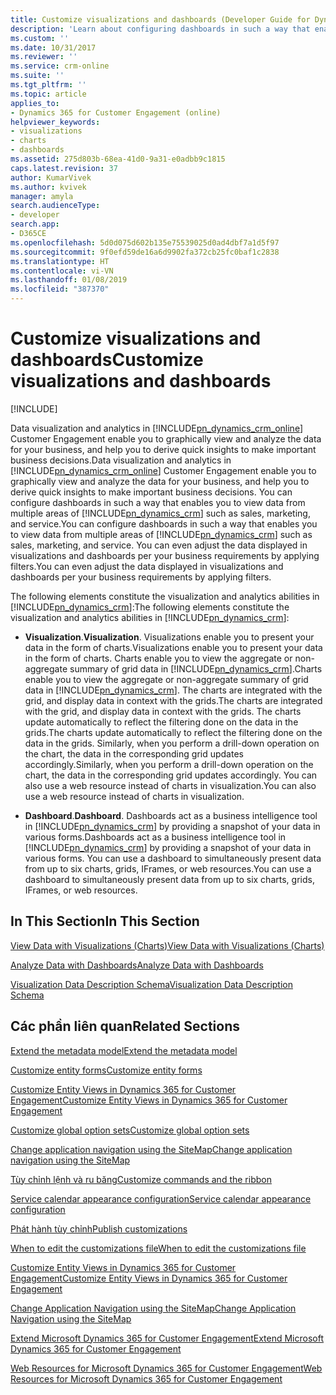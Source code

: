 ```yaml
---
title: Customize visualizations and dashboards (Developer Guide for Dynamics 365 for Customer Engagement) | MicrosoftDocs
description: 'Learn about configuring dashboards in such a way that enables you to view data from multiple areas of Dynamics 365 for Customer Engagement such as sales, marketing, and service. You can even adjust the data displayed in visualizations and dashboards per your business requirements by applying filters. '
ms.custom: ''
ms.date: 10/31/2017
ms.reviewer: ''
ms.service: crm-online
ms.suite: ''
ms.tgt_pltfrm: ''
ms.topic: article
applies_to:
- Dynamics 365 for Customer Engagement (online)
helpviewer_keywords:
- visualizations
- charts
- dashboards
ms.assetid: 275d803b-68ea-41d0-9a31-e0adbb9c1815
caps.latest.revision: 37
author: KumarVivek
ms.author: kvivek
manager: amyla
search.audienceType:
- developer
search.app:
- D365CE
ms.openlocfilehash: 5d0d075d602b135e75539025d0ad4dbf7a1d5f97
ms.sourcegitcommit: 9f0efd59de16a6d9902fa372cb25fc0baf1c2838
ms.translationtype: HT
ms.contentlocale: vi-VN
ms.lasthandoff: 01/08/2019
ms.locfileid: "387370"
---
```

# <a name="customize-visualizations-and-dashboards"></a><span data-ttu-id="531b3-104">Customize visualizations and dashboards</span><span class="sxs-lookup"><span data-stu-id="531b3-104">Customize visualizations and dashboards</span></span>

[!INCLUDE[](../../includes/cc_applies_to_update_9_0_0.md)]

<span data-ttu-id="531b3-105">Data visualization and analytics in [!INCLUDE[pn_dynamics_crm_online](../../includes/pn-dynamics-crm-online.md)] Customer Engagement enable you to graphically view and analyze the data for your business, and help you to derive quick insights to make important business decisions.</span><span class="sxs-lookup"><span data-stu-id="531b3-105">Data visualization and analytics in [!INCLUDE[pn_dynamics_crm_online](../../includes/pn-dynamics-crm-online.md)] Customer Engagement enable you to graphically view and analyze the data for your business, and help you to derive quick insights to make important business decisions.</span></span> <span data-ttu-id="531b3-106">You can configure dashboards in such a way that enables you to view data from multiple areas of [!INCLUDE[pn_dynamics_crm](../../includes/pn-dynamics-crm.md)] such as sales, marketing, and service.</span><span class="sxs-lookup"><span data-stu-id="531b3-106">You can configure dashboards in such a way that enables you to view data from multiple areas of [!INCLUDE[pn_dynamics_crm](../../includes/pn-dynamics-crm.md)] such as sales, marketing, and service.</span></span> <span data-ttu-id="531b3-107">You can even adjust the data displayed in visualizations and dashboards per your business requirements by applying filters.</span><span class="sxs-lookup"><span data-stu-id="531b3-107">You can even adjust the data displayed in visualizations and dashboards per your business requirements by applying filters.</span></span>  
  
 <span data-ttu-id="531b3-108">The following elements constitute the visualization and analytics abilities in [!INCLUDE[pn_dynamics_crm](../../includes/pn-dynamics-crm.md)]:</span><span class="sxs-lookup"><span data-stu-id="531b3-108">The following elements constitute the visualization and analytics abilities in [!INCLUDE[pn_dynamics_crm](../../includes/pn-dynamics-crm.md)]:</span></span>  
  
- <span data-ttu-id="531b3-109">**Visualization**.</span><span class="sxs-lookup"><span data-stu-id="531b3-109">**Visualization**.</span></span> <span data-ttu-id="531b3-110">Visualizations enable you to present your data in the form of charts.</span><span class="sxs-lookup"><span data-stu-id="531b3-110">Visualizations enable you to present your data in the form of charts.</span></span> <span data-ttu-id="531b3-111">Charts enable you to view the aggregate or non-aggregate summary of grid data in [!INCLUDE[pn_dynamics_crm](../../includes/pn-dynamics-crm.md)].</span><span class="sxs-lookup"><span data-stu-id="531b3-111">Charts enable you to view the aggregate or non-aggregate summary of grid data in [!INCLUDE[pn_dynamics_crm](../../includes/pn-dynamics-crm.md)].</span></span> <span data-ttu-id="531b3-112">The charts are integrated with the grid, and display data in context with the grids.</span><span class="sxs-lookup"><span data-stu-id="531b3-112">The charts are integrated with the grid, and display data in context with the grids.</span></span> <span data-ttu-id="531b3-113">The charts update automatically to reflect the filtering done on the data in the grids.</span><span class="sxs-lookup"><span data-stu-id="531b3-113">The charts update automatically to reflect the filtering done on the data in the grids.</span></span> <span data-ttu-id="531b3-114">Similarly, when you perform a drill-down operation on the chart, the data in the corresponding grid updates accordingly.</span><span class="sxs-lookup"><span data-stu-id="531b3-114">Similarly, when you perform a drill-down operation on the chart, the data in the corresponding grid updates accordingly.</span></span> <span data-ttu-id="531b3-115">You can also use a web resource instead of charts in visualization.</span><span class="sxs-lookup"><span data-stu-id="531b3-115">You can also use a web resource instead of charts in visualization.</span></span>  
  
- <span data-ttu-id="531b3-116">**Dashboard**.</span><span class="sxs-lookup"><span data-stu-id="531b3-116">**Dashboard**.</span></span> <span data-ttu-id="531b3-117">Dashboards act as a business intelligence tool in [!INCLUDE[pn_dynamics_crm](../../includes/pn-dynamics-crm.md)] by providing a snapshot of your data in various forms.</span><span class="sxs-lookup"><span data-stu-id="531b3-117">Dashboards act as a business intelligence tool in [!INCLUDE[pn_dynamics_crm](../../includes/pn-dynamics-crm.md)] by providing a snapshot of your data in various forms.</span></span> <span data-ttu-id="531b3-118">You can use a dashboard to simultaneously present data from up to six charts, grids, IFrames, or web resources.</span><span class="sxs-lookup"><span data-stu-id="531b3-118">You can use a dashboard to simultaneously present data from up to six charts, grids, IFrames, or web resources.</span></span>  
  
## <a name="in-this-section"></a><span data-ttu-id="531b3-119">In This Section</span><span class="sxs-lookup"><span data-stu-id="531b3-119">In This Section</span></span>  
 [<span data-ttu-id="531b3-120">View Data with Visualizations (Charts)</span><span class="sxs-lookup"><span data-stu-id="531b3-120">View Data with Visualizations (Charts)</span></span>](view-data-with-visualizations-charts.md)  
  
 [<span data-ttu-id="531b3-121">Analyze Data with Dashboards</span><span class="sxs-lookup"><span data-stu-id="531b3-121">Analyze Data with Dashboards</span></span>](analyze-data-with-dashboards.md)  
  
 [<span data-ttu-id="531b3-122">Visualization Data Description Schema</span><span class="sxs-lookup"><span data-stu-id="531b3-122">Visualization Data Description Schema</span></span>](visualization-data-description-schema.md)  
  
## <a name="related-sections"></a><span data-ttu-id="531b3-123">Các phần liên quan</span><span class="sxs-lookup"><span data-stu-id="531b3-123">Related Sections</span></span>  
 [<span data-ttu-id="531b3-124">Extend the metadata model</span><span class="sxs-lookup"><span data-stu-id="531b3-124">Extend the metadata model</span></span>](../org-service/use-organization-service-metadata.md)  
  
 [<span data-ttu-id="531b3-125">Customize entity forms</span><span class="sxs-lookup"><span data-stu-id="531b3-125">Customize entity forms</span></span>](customize-entity-forms.md)  
  
 [<span data-ttu-id="531b3-126">Customize Entity Views in Dynamics 365 for Customer Engagement</span><span class="sxs-lookup"><span data-stu-id="531b3-126">Customize Entity Views in Dynamics 365 for Customer Engagement</span></span>](customize-entity-views.md)  
  
 [<span data-ttu-id="531b3-127">Customize global option sets</span><span class="sxs-lookup"><span data-stu-id="531b3-127">Customize global option sets</span></span>](../org-service/customize-global-option-sets.md)  
  
 [<span data-ttu-id="531b3-128">Change application navigation using the SiteMap</span><span class="sxs-lookup"><span data-stu-id="531b3-128">Change application navigation using the SiteMap</span></span>](/developer/customize-dev/change-application-navigation-using-sitemap.md)  
  
 [<span data-ttu-id="531b3-129">Tùy chỉnh lệnh và ru băng</span><span class="sxs-lookup"><span data-stu-id="531b3-129">Customize commands and the ribbon</span></span>](customize-commands-ribbon.md)  
  
 [<span data-ttu-id="531b3-130">Service calendar appearance configuration</span><span class="sxs-lookup"><span data-stu-id="531b3-130">Service calendar appearance configuration</span></span>](service-calendar-appearance-configuration.md)  
  
 [<span data-ttu-id="531b3-131">Phát hành tùy chỉnh</span><span class="sxs-lookup"><span data-stu-id="531b3-131">Publish customizations</span></span>](publish-customizations.md)  
  
 [<span data-ttu-id="531b3-132">When to edit the customizations file</span><span class="sxs-lookup"><span data-stu-id="531b3-132">When to edit the customizations file</span></span>](when-edit-customization-file.md)  
  
 [<span data-ttu-id="531b3-133">Customize Entity Views in Dynamics 365 for Customer Engagement</span><span class="sxs-lookup"><span data-stu-id="531b3-133">Customize Entity Views in Dynamics 365 for Customer Engagement</span></span>](customize-entity-views.md)  
  
 [<span data-ttu-id="531b3-134">Change Application Navigation using the SiteMap</span><span class="sxs-lookup"><span data-stu-id="531b3-134">Change Application Navigation using the SiteMap</span></span>](/developer/customize-dev/change-application-navigation-using-sitemap.md)  
  
 [<span data-ttu-id="531b3-135">Extend Microsoft Dynamics 365 for Customer Engagement</span><span class="sxs-lookup"><span data-stu-id="531b3-135">Extend Microsoft Dynamics 365 for Customer Engagement</span></span>](../extend-client.md)  
  
 [<span data-ttu-id="531b3-136">Web Resources for Microsoft Dynamics 365 for Customer Engagement</span><span class="sxs-lookup"><span data-stu-id="531b3-136">Web Resources for Microsoft Dynamics 365 for Customer Engagement</span></span>](../web-resources.md)
